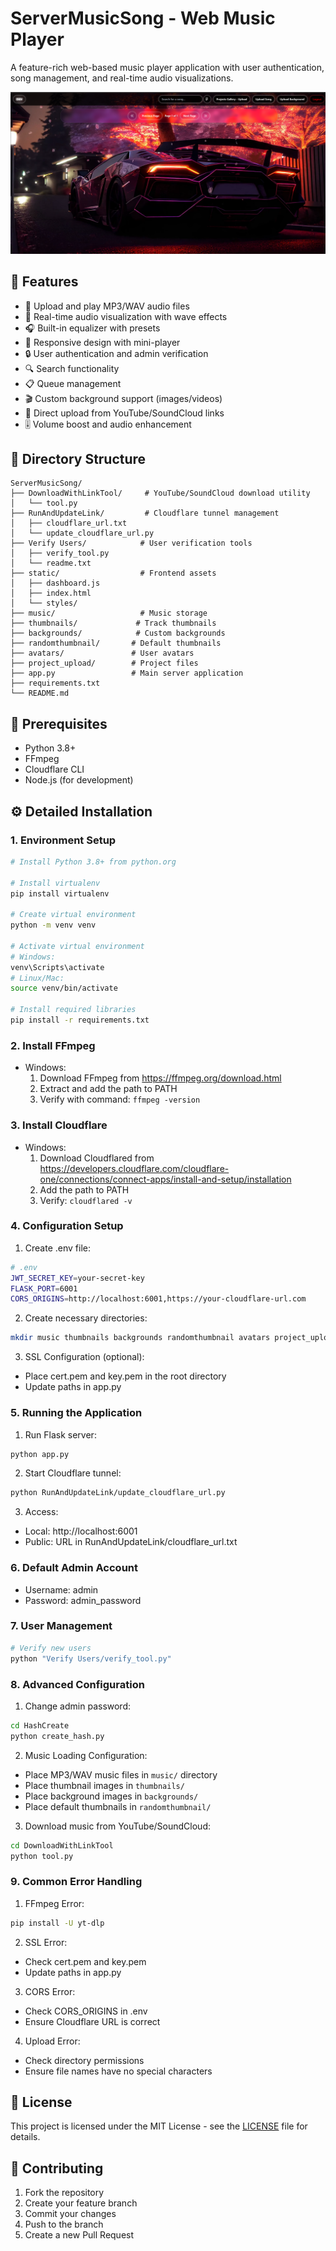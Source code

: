 # ServerMusicSong - Web Music Player

A feature-rich web-based music player application with user authentication, song management, and real-time audio visualizations.

![ServerMusicSong Screenshot](docs/screenshot.png) <!-- You'll need to add this -->

## 🌟 Features

- 🎵 Upload and play MP3/WAV audio files
- 🎨 Real-time audio visualization with wave effects
- 🎧 Built-in equalizer with presets
- 📱 Responsive design with mini-player
- 🔒 User authentication and admin verification
- 🔍 Search functionality
- 📋 Queue management
- 🎬 Custom background support (images/videos)
- 🔗 Direct upload from YouTube/SoundCloud links
- 🎚️ Volume boost and audio enhancement

## 📁 Directory Structure

```
ServerMusicSong/
├── DownloadWithLinkTool/     # YouTube/SoundCloud download utility
│   └── tool.py
├── RunAndUpdateLink/         # Cloudflare tunnel management
│   ├── cloudflare_url.txt
│   └── update_cloudflare_url.py
├── Verify Users/            # User verification tools
│   ├── verify_tool.py
│   └── readme.txt
├── static/                  # Frontend assets
│   ├── dashboard.js
│   ├── index.html
│   └── styles/
├── music/                   # Music storage
├── thumbnails/             # Track thumbnails
├── backgrounds/            # Custom backgrounds
├── randomthumbnail/       # Default thumbnails
├── avatars/               # User avatars
├── project_upload/        # Project files
├── app.py                 # Main server application
├── requirements.txt
└── README.md
```

## 🚀 Prerequisites

- Python 3.8+
- FFmpeg
- Cloudflare CLI
- Node.js (for development)

## ⚙️ Detailed Installation

### 1. Environment Setup
```bash
# Install Python 3.8+ from python.org

# Install virtualenv
pip install virtualenv

# Create virtual environment
python -m venv venv

# Activate virtual environment
# Windows:
venv\Scripts\activate
# Linux/Mac:
source venv/bin/activate

# Install required libraries
pip install -r requirements.txt
```

### 2. Install FFmpeg
- Windows: 
  1. Download FFmpeg from https://ffmpeg.org/download.html
  2. Extract and add the path to PATH
  3. Verify with command: `ffmpeg -version`

### 3. Install Cloudflare
- Windows:
  1. Download Cloudflared from https://developers.cloudflare.com/cloudflare-one/connections/connect-apps/install-and-setup/installation
  2. Add the path to PATH
  3. Verify: `cloudflared -v`

### 4. Configuration Setup

1. Create .env file:
```bash
# .env
JWT_SECRET_KEY=your-secret-key
FLASK_PORT=6001
CORS_ORIGINS=http://localhost:6001,https://your-cloudflare-url.com
```

2. Create necessary directories:
```bash
mkdir music thumbnails backgrounds randomthumbnail avatars project_upload
```

3. SSL Configuration (optional):
- Place cert.pem and key.pem in the root directory
- Update paths in app.py

### 5. Running the Application

1. Run Flask server:
```bash
python app.py
```

2. Start Cloudflare tunnel:
```bash
python RunAndUpdateLink/update_cloudflare_url.py
```

3. Access:
- Local: http://localhost:6001
- Public: URL in RunAndUpdateLink/cloudflare_url.txt

### 6. Default Admin Account
- Username: admin
- Password: admin_password

### 7. User Management
```bash
# Verify new users
python "Verify Users/verify_tool.py"
```

### 8. Advanced Configuration

1. Change admin password:
```bash
cd HashCreate
python create_hash.py
```

2. Music Loading Configuration:
- Place MP3/WAV music files in `music/` directory
- Place thumbnail images in `thumbnails/`
- Place background images in `backgrounds/`
- Place default thumbnails in `randomthumbnail/`

3. Download music from YouTube/SoundCloud:
```bash
cd DownloadWithLinkTool
python tool.py
```

### 9. Common Error Handling

1. FFmpeg Error:
```bash
pip install -U yt-dlp
```

2. SSL Error:
- Check cert.pem and key.pem
- Update paths in app.py

3. CORS Error:
- Check CORS_ORIGINS in .env
- Ensure Cloudflare URL is correct

4. Upload Error:
- Check directory permissions
- Ensure file names have no special characters

## 📝 License

This project is licensed under the MIT License - see the [LICENSE](LICENSE) file for details.

## 🤝 Contributing

1. Fork the repository
2. Create your feature branch
3. Commit your changes
4. Push to the branch
5. Create a new Pull Request